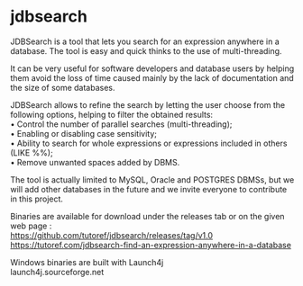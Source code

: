 # jdbsearch
JDBSearch is a tool that lets you search for an expression anywhere in a database. The tool is easy and quick thinks to the use of multi-threading.  

It can be very useful for software developers and database users by helping them avoid the loss of time caused mainly by the lack of documentation and the size of some databases.  

JDBSearch allows to refine the search by letting the user choose from the following options, helping to filter the obtained results:  
• Control the number of parallel searches (multi-threading);  
• Enabling or disabling case sensitivity;  
• Ability to search for whole expressions or expressions included in others (LIKE %%);  
• Remove unwanted spaces added by DBMS.  

The tool is actually limited to MySQL, Oracle and POSTGRES DBMSs, but we will add other databases in the future and we invite everyone to contribute in this project.  

Binaries are available for download under the releases tab or on the given web page :  
https://github.com/tutoref/jdbsearch/releases/tag/v1.0  
https://tutoref.com/jdbsearch-find-an-expression-anywhere-in-a-database  

Windows binaries are built with Launch4j  
launch4j.sourceforge.net


